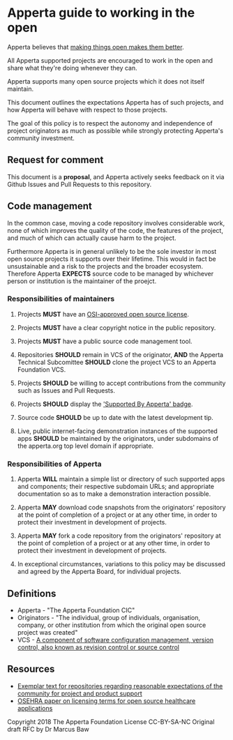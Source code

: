 # Apperta guide to working in the open

Apperta believes that [making things open makes them better](https://web.archive.org/web/20140628221103/https://www.gov.uk/design-principles#ninth).

All Apperta supported projects are encouraged to work in the open and share what they're doing whenever they can.

Apperta supports many open source projects which it does not itself maintain.

This document outlines the expectations Apperta has of such projects, and how Apperta will behave with respect to those projects.

The goal of this policy is to respect the autonomy and independence of project originators as much as possible while strongly protecting Apperta's community investment.

## Request for comment

This document is a **proposal**, and Apperta actively seeks feedback on it via Github Issues and Pull Requests to this repository.

## Code management

In the common case, moving a code repository involves considerable work, none of which improves the quality of the code, the features of the project, and much of which can actually cause harm to the project.

Furthermore Apperta is in general unlikely to be the sole investor in most open source projects it supports over their lifetime. This would in fact be unsustainable and a risk to the projects and the broader ecosystem. Therefore Apperta **EXPECTS** source code to be managed by whichever person or institution is the maintainer of the proejct.

### Responsibilities of maintainers

1. Projects **MUST** have an [OSI-approved open source license](https://opensource.org/licenses).

1. Projects **MUST** have a clear copyright notice in the public repository.

1. Projects **MUST** have a public source code management tool.

1. Repositories **SHOULD** remain in VCS of the originator, **AND** the Apperta Technical Subcomittee **SHOULD** clone the project VCS to an Apperta Foundation VCS.

1. Projects **SHOULD** be willing to accept contributions from the community such as Issues and Pull Requests.

1. Projects **SHOULD** display the ['Supported By Apperta' badge](https://github.com/AppertaFoundation/apperta-image-assets/blob/master/supported_by_apperta_lores.png).

1. Source code **SHOULD** be up to date with the latest development tip.

1. Live, public internet-facing demonstration instances of the supported apps **SHOULD** be maintained by the originators, under subdomains of the apperta.org top level domain if appropriate.

### Responsibilities of Apperta

1. Apperta **WILL** maintain a simple list or directory of such supported apps and components; their respective subdomain URLs; and appropriate documentation so as to make a demonstration interaction possible.

1. Apperta **MAY** download code snapshots from the originators' repository at the point of completion of a project or at any other time, in order to protect their investment in development of projects.

1. Apperta **MAY** fork a code repository from the originators' repository at the point of completion of a project or at any other time, in order to protect their investment in development of projects.

1. In exceptional circumstances, variations to this policy may be discussed and agreed by the Apperta Board, for individual projects.

## Definitions
* Apperta - "The Apperta Foundation CIC"
* Originators - "The individual, group of individuals, organisation, company, or other institution from which the original open source project was created"
* VCS - [A component of software configuration management, version control, also known as revision control or source control](https://en.wikipedia.org/wiki/Version_control)

## Resources
* [Exemplar text for repositories regarding reasonable expectations of the community for project and product support](https://github.com/ethercis/ethercis#productproject-support)
* [OSEHRA paper on licensing terms for open source healthcare applications](https://www.osehra.org/sites/default/files/osehra_licensing_terms_v.1.0.pdf)

Copyright 2018 The Apperta Foundation
License CC-BY-SA-NC
Original draft RFC by Dr Marcus Baw
